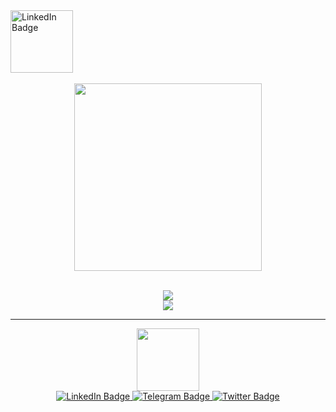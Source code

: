 <div >
  <a href="your-linkedin-URL">
    <img src="https://media3.giphy.com/media/v1.Y2lkPTc5MGI3NjExbmQ3MDM5bmJzNGo4OTZ6YWFhdTcxa2kxN2gzNjdpMW4zaXc5NXlrYiZlcD12MV9pbnRlcm5hbF9naWZfYnlfaWQmY3Q9Zw/Cmr1OMJ2FN0B2/giphy.gif" alt="LinkedIn Badge"/ width="100">
  </a>
</div>
<br>
<div align="center">
  <img src="https://media2.giphy.com/media/v1.Y2lkPTc5MGI3NjExZXA5NzQzeTBoanY0eXE3bW9xcmRiNjA3NzA2bHpqcGpxdTdtazYzbiZlcD12MV9pbnRlcm5hbF9naWZfYnlfaWQmY3Q9Zw/eRIvTqn3CW1kYPpVXh/giphy.gif" height="300"/>
</div>
<br>
<p align="center">
  <img src="https://skillicons.dev/icons?i=java,spring,ts,nodejs,react,mongodb,postgres,prisma,nest" />
  <br>
  <img src="https://skillicons.dev/icons?i=html,css,tailwind,js,vue,git,postman,figma" />
</p>

<hr>

<div id="header" align="center">
  <img src="https://media.giphy.com/media/M9gbBd9nbDrOTu1Mqx/giphy.gif" width="100"/>
</div>

 <div id="badges" align="center">
  <a href="your-linkedin-URL">
    <img src="https://img.shields.io/badge/LinkedIn-blue?style=for-the-badge&logo=linkedin&logoColor=white" alt="LinkedIn Badge"/>
  </a>
  <a href="your-youtube-URL">
    <img src="https://img.shields.io/badge/YouTube-red?style=for-the-badge&logo=youtube&logoColor=white" alt="Telegram Badge"/>
  </a>
  <a href="your-twitter-URL">
    <img src="https://img.shields.io/badge/Twitter-blue?style=for-the-badge&logo=twitter&logoColor=white" alt="Twitter Badge"/>
  </a>
</div>
